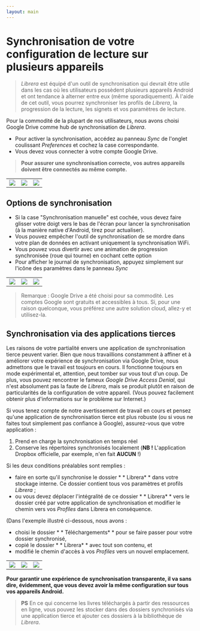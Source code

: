 ```yaml
---
layout: main
---
```


# Synchronisation de votre configuration de lecture sur plusieurs appareils


> _Librera_ est équipé d'un outil de synchronisation qui devrait être utile dans les cas où les utilisateurs possèdent plusieurs appareils Android et ont tendance à alterner entre eux (même sporadiquement). À l'aide de cet outil, vous pourrez synchroniser les profils de _Librera_, la progression de la lecture, les signets et vos paramètres de lecture.

Pour la commodité de la plupart de nos utilisateurs, nous avons choisi Google Drive comme hub de synchronisation de _Librera_.

* Pour activer la synchronisation, accédez au panneau _Sync_ de l'onglet coulissant _Preferences_ et cochez la case correspondante.
* Vous devez vous connecter à votre compte Google Drive.
 
> **Pour assurer une synchronisation correcte, vos autres appareils doivent être connectés au même compte.**

||||
|-|-|-|
|![](1.jpg)|![](2.jpg)|![](3.jpg)|

## Options de synchronisation

* Si la case &quot;Synchronisation manuelle&quot; est cochée, vous devez faire glisser votre doigt vers le bas de l'écran pour lancer la synchronisation (à la manière native d'Android, tirez pour actualiser).
* Vous pouvez empêcher l'outil de synchronisation de se mordre dans votre plan de données en activant uniquement la synchronisation WiFi.
* Vous pouvez vous divertir avec une animation de progression synchronisée (roue qui tourne) en cochant cette option
* Pour afficher le journal de synchronisation, appuyez simplement sur l'icône des paramètres dans le panneau _Sync_

||||
|-|-|-|
|![](32.jpg)|![](41.jpg)|![](42.jpg)|

> Remarque : Google Drive a été choisi pour sa commodité. Les comptes Google sont gratuits et accessibles à tous. Si, pour une raison quelconque, vous préférez une autre solution cloud, allez-y et utilisez-la.

## Synchronisation via des applications tierces

Les raisons de votre partialité envers une application de synchronisation tierce peuvent varier. Bien que nous travaillions constamment à affiner et à améliorer votre expérience de synchronisation via Google Drive, nous admettons que le travail est toujours en cours. Il fonctionne toujours en mode expérimental et, attention, peut tomber sur vous tout d'un coup.
De plus, vous pouvez rencontrer le fameux _Google Drive Access Denial_, qui n'est absolument pas la faute de _Librera_, mais se produit plutôt en raison de particularités de la configuration de votre appareil. (Vous pouvez facilement obtenir plus d'informations sur le problème sur Internet.)

Si vous tenez compte de notre avertissement de travail en cours et pensez qu'une application de synchronisation tierce est plus robuste (ou si vous ne faites tout simplement pas confiance à Google), assurez-vous que votre application :
1. Prend en charge la synchronisation en temps réel
2. Conserve les répertoires synchronisés localement (**NB !** L'application Dropbox officielle, par exemple, n'en fait **AUCUN** !)

Si les deux conditions préalables sont remplies :
* faire en sorte qu'il synchronise le dossier * * Librera* *  dans votre stockage interne. Ce dossier contient tous vos paramètres et profils _Librera_ ;
* ou vous devez déplacer l'intégralité de ce dossier * * Librera* *  vers le dossier créé par votre application de synchronisation et modifier le chemin vers vos _Profiles_ dans Librera en conséquence.

(Dans l'exemple illustré ci-dessous, nous avons :
* choisi le dossier * * Téléchargements* *  pour se faire passer pour votre dossier synchronisé,
* copié le dossier * * Librera* *  avec tout son contenu, et
* modifié le chemin d'accès à vos _Profiles_ vers un nouvel emplacement.

||||
|-|-|-|
|![](4.jpg)|![](5.jpg)|![](6.jpg)|

**Pour garantir une expérience de synchronisation transparente, il va sans dire, évidemment, que vous devez avoir la même configuration sur tous vos appareils Android.**

> **PS** En ce qui concerne les livres téléchargés à partir des ressources en ligne, vous pouvez les stocker dans des dossiers synchronisés via une application tierce et ajouter ces dossiers à la bibliothèque de _Librera_.



